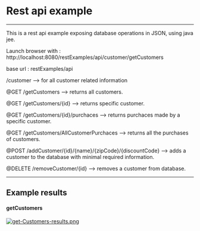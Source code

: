 # Rest api example
---
This is a rest api example exposing database operations in JSON, using java jee.

Launch browser with : http://localhost:8080/restExamples/api/customer/getCustomers

base url : restExamples/api

/customer --> for all customer related information

@GET /getCustomers  -->  returns all customers.

@GET /getCustomers/{id} --> returns specific customer.

@GET /getCustomers/{id}/purchaces --> returns purchaces made by a specific customer.

@GET /getCustomers/AllCustomerPurchaces --> returns all the purchases of customers.

@POST /addCustomer/{id}/{name}/{zipCode}/{discountCode} --> adds a customer to the database with minimal required information.

@DELETE /removeCustomer/{id}  --> removes a customer from database.

---
## Example results
#### getCustomers
[![get-Customers-results.png](https://i.postimg.cc/nr98V6dP/get-Customers-results.png)](https://postimg.cc/0KvXcH1Y)
